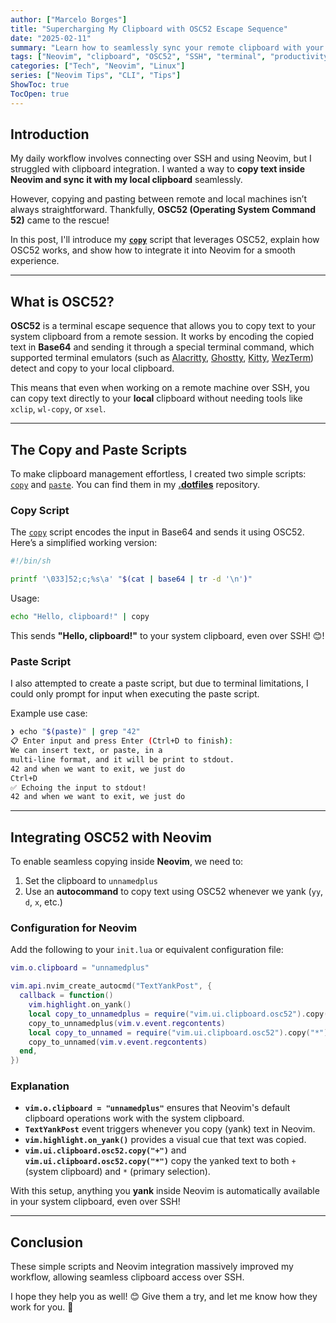 ```yaml
---
author: ["Marcelo Borges"]
title: "Supercharging My Clipboard with OSC52 Escape Sequence"
date: "2025-02-11"
summary: "Learn how to seamlessly sync your remote clipboard with your local system clipboard using OSC52 escape sequences."
tags: ["Neovim", "clipboard", "OSC52", "SSH", "terminal", "productivity", "CLI"]
categories: ["Tech", "Neovim", "Linux"]
series: ["Neovim Tips", "CLI", "Tips"]
ShowToc: true
TocOpen: true
---
```


## Introduction

My daily workflow involves connecting over SSH and using Neovim, but I struggled with clipboard integration.
I wanted a way to **copy text inside Neovim and sync it with my local clipboard** seamlessly.

However, copying and pasting between remote and local machines isn’t always straightforward.
Thankfully, **OSC52 (Operating System Command 52)** came to the rescue!

In this post, I'll introduce my **[`copy`](https://github.com/jmarcelomb/.dotfiles/blob/main/scripts/copy)** script that leverages OSC52,
explain how OSC52 works, and show how to integrate it into Neovim for a smooth experience.

---

## What is OSC52?

**OSC52** is a terminal escape sequence that allows you to copy text to your system clipboard from a remote session.
It works by encoding the copied text in **Base64** and sending it through a special terminal command,
which supported terminal emulators (such as
[Alacritty](https://github.com/alacritty/alacritty),
[Ghostty](https://github.com/ghostty-org/ghostty),
[Kitty](https://github.com/kovidgoyal/kitty),
[WezTerm](https://github.com/wezterm/wezterm))
detect and copy to your local clipboard.

This means that even when working on a remote machine over SSH,
you can copy text directly to your **local** clipboard without needing tools like `xclip`, `wl-copy`, or `xsel`.

---

## The Copy and Paste Scripts

To make clipboard management effortless, I created two simple scripts:
[`copy`](https://github.com/jmarcelomb/.dotfiles/blob/main/scripts/copy) and
[`paste`](https://github.com/jmarcelomb/.dotfiles/blob/main/scripts/paste).
You can find them in my **[.dotfiles](https://github.com/jmarcelomb/.dotfiles)** repository.

### Copy Script

The [`copy`](https://github.com/jmarcelomb/.dotfiles/blob/main/scripts/copy) script encodes the input in Base64
and sends it using OSC52. Here’s a simplified working version:

```bash
#!/bin/sh

printf '\033]52;c;%s\a' "$(cat | base64 | tr -d '\n')"
```

Usage:

```bash
echo "Hello, clipboard!" | copy
```

This sends **"Hello, clipboard!"** to your system clipboard, even over SSH! 😊!

### Paste Script

I also attempted to create a paste script, but due to terminal limitations,
I could only prompt for input when executing the paste script.

Example use case:

```bash
❯ echo "$(paste)" | grep "42"
📋 Enter input and press Enter (Ctrl+D to finish):
We can insert text, or paste, in a
multi-line format, and it will be print to stdout.
42 and when we want to exit, we just do
Ctrl+D
✅ Echoing the input to stdout!
42 and when we want to exit, we just do
```

---

## Integrating OSC52 with Neovim

To enable seamless copying inside **Neovim**, we need to:

1. Set the clipboard to `unnamedplus`
2. Use an **autocommand** to copy text using OSC52 whenever we yank (`yy`, `d`, `x`, etc.)

### Configuration for Neovim

Add the following to your `init.lua` or equivalent configuration file:

```lua
vim.o.clipboard = "unnamedplus"

vim.api.nvim_create_autocmd("TextYankPost", {
  callback = function()
    vim.highlight.on_yank()
    local copy_to_unnamedplus = require("vim.ui.clipboard.osc52").copy("+")
    copy_to_unnamedplus(vim.v.event.regcontents)
    local copy_to_unnamed = require("vim.ui.clipboard.osc52").copy("*")
    copy_to_unnamed(vim.v.event.regcontents)
  end,
})
```

### Explanation
- **`vim.o.clipboard = "unnamedplus"`** ensures that Neovim's default clipboard operations work with the system clipboard.
- **`TextYankPost`** event triggers whenever you copy (yank) text in Neovim.
- **`vim.highlight.on_yank()`** provides a visual cue that text was copied.
- **`vim.ui.clipboard.osc52.copy("+")`** and **`vim.ui.clipboard.osc52.copy("*")`** copy the yanked text to both `+` (system clipboard) and `*` (primary selection).

With this setup, anything you **yank** inside Neovim is automatically available in your system clipboard, even over SSH!

---

## Conclusion

These simple scripts and Neovim integration massively improved my workflow,
allowing seamless clipboard access over SSH.

I hope they help you as well! 😊 Give them a try, and let me know how they work for you. 🚀
